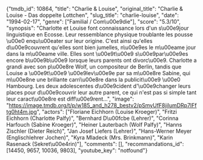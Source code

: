 {"tmdb_id": 10864, "title": "Charlie & Louise", "original_title": "Charlie & Louise - Das doppelte Lottchen", "slug_title": "charlie-louise", "date": "1994-02-17", "genre": ["Familial / Com\u00e9die"], "score": "5.3/10", "synopsis": "Charlotte et Louise font connaissance lors d'un s\u00e9jour linguistique en Ecosse. Leur ressemblance physique troublante les pousse \u00e0 enqu\u00eater sur leur origine. C'est ainsi qu'elles d\u00e9couvrent qu'elles sont bien jumelles, n\u00e9es le m\u00eame jour dans la m\u00eame ville. Elles sont \u00e9t\u00e9 s\u00e9par\u00e9es encore b\u00e9b\u00e9 lorsque leurs parents ont divorc\u00e9. Charlotte a grandi avec son p\u00e8re Wolf, un compositeur de Berlin, tandis que Louise a \u00e9t\u00e9 \u00e9lev\u00e9e par sa m\u00e8re Sabine, qui m\u00e8ne une brillante carri\u00e8re dans la publicit\u00e9 \u00e0 Hambourg. Les deux adolescentes d\u00e9cident d'\u00e9changer leurs places pour d\u00e9couvrir leur autre parent, ce qui n'est pas si simple tant leur caract\u00e8re est diff\u00e9rent...", "image": "https://image.tmdb.org/t/p/w185_and_h278_bestv2/pSmyUfF8jilumDRp7lFftg0ht4m.jpg", "actors": ["Floriane Eichhorn (Louise Kroeger)", "Fritzi Eichhorn (Charlotte Palfy)", "Bernhard D\u00fcbe (Lehrer)", "Corinna Harfouch (Sabine Kroeger)", "Heiner Lauterbach (Wolf Palfy)", "Hanns Zischler (Dieter Reich)", "Jan Josef Liefers (Lehrer)", "Hans-Werner Meyer (Englischlehrer Jochen)", "Kyra Mladeck (Mrs. Brinkmann)", "Karin Rasenack (Sekret\u00e4rin)"], "comments": [], "recommandations_id": [14450, 9657, 10036, 9803], "youtube_key": "notfound"}